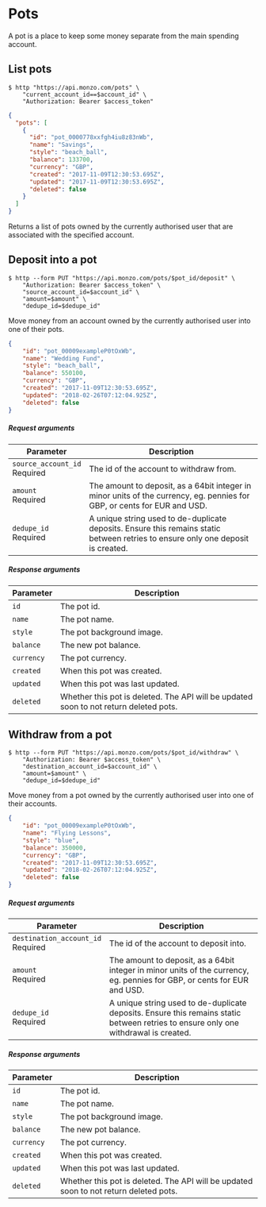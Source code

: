 # Pots

A pot is a place to keep some money separate from the main spending account.

## List pots

```shell
$ http "https://api.monzo.com/pots" \
    "current_account_id==$account_id" \
    "Authorization: Bearer $access_token"
```

```json
{
  "pots": [
    {
      "id": "pot_0000778xxfgh4iu8z83nWb",
      "name": "Savings",
      "style": "beach_ball",
      "balance": 133700,
      "currency": "GBP",
      "created": "2017-11-09T12:30:53.695Z",
      "updated": "2017-11-09T12:30:53.695Z",
      "deleted": false
    }
  ]
}
```

Returns a list of pots owned by the currently authorised user that are associated with the specified account.

## Deposit into a pot


```shell
$ http --form PUT "https://api.monzo.com/pots/$pot_id/deposit" \
    "Authorization: Bearer $access_token" \
    "source_account_id=$account_id" \
    "amount=$amount" \
    "dedupe_id=$dedupe_id"
```
Move money from an account owned by the currently authorised user into one of their pots.

```json
{
    "id": "pot_00009exampleP0tOxWb",
    "name": "Wedding Fund",
    "style": "beach_ball",
    "balance": 550100,
    "currency": "GBP",
    "created": "2017-11-09T12:30:53.695Z",
    "updated": "2018-02-26T07:12:04.925Z",
    "deleted": false
}
```


##### Request arguments

<span class="hide">Parameter</span> | <span class="hide">Description</span>
------------------------------------|--------------------------------------
`source_account_id`<br><span class="label notice">Required</span>|The id of the account to withdraw from.
`amount`<br><span class="label notice">Required</span>|The amount to deposit, as a 64bit integer in minor units of the currency, eg. pennies for GBP, or cents for EUR and USD.
`dedupe_id`<br><span class="label notice">Required</span>|A unique string used to de-duplicate deposits. Ensure this remains static between retries to ensure only one deposit is created.

##### Response arguments

<span class="hide">Parameter</span> | <span class="hide">Description</span>
------------------------------------|--------------------------------------
`id`|The pot id.
`name`|The pot name.
`style`|The pot background image.
`balance`|The new pot balance.
`currency`|The pot currency.
`created`|When this pot was created.
`updated`|When this pot was last updated.
`deleted`|Whether this pot is deleted. The API will be updated soon to not return deleted pots.

## Withdraw from a pot


```shell
$ http --form PUT "https://api.monzo.com/pots/$pot_id/withdraw" \
    "Authorization: Bearer $access_token" \
    "destination_account_id=$account_id" \
    "amount=$amount" \
    "dedupe_id=$dedupe_id"
```
Move money from a pot owned by the currently authorised user into one of their accounts.

```json
{
    "id": "pot_00009exampleP0tOxWb",
    "name": "Flying Lessons",
    "style": "blue",
    "balance": 350000,
    "currency": "GBP",
    "created": "2017-11-09T12:30:53.695Z",
    "updated": "2018-02-26T07:12:04.925Z",
    "deleted": false
}
```

##### Request arguments

<span class="hide">Parameter</span> | <span class="hide">Description</span>
------------------------------------|--------------------------------------
`destination_account_id`<br><span class="label notice">Required</span>|The id of the account to deposit into.
`amount`<br><span class="label notice">Required</span>|The amount to deposit, as a 64bit integer in minor units of the currency, eg. pennies for GBP, or cents for EUR and USD.
`dedupe_id`<br><span class="label notice">Required</span>|A unique string used to de-duplicate deposits. Ensure this remains static between retries to ensure only one withdrawal is created.

##### Response arguments

<span class="hide">Parameter</span> | <span class="hide">Description</span>
------------------------------------|--------------------------------------
`id`|The pot id.
`name`|The pot name.
`style`|The pot background image.
`balance`|The new pot balance.
`currency`|The pot currency.
`created`|When this pot was created.
`updated`|When this pot was last updated.
`deleted`|Whether this pot is deleted. The API will be updated soon to not return deleted pots.
